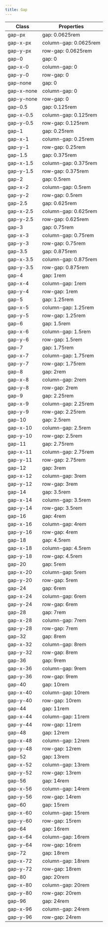 ```yaml
---
title: Gap
---
```


| Class       | Properties               |
| ----------- | ------------------------ |
| gap-px | gap: 0.0625rem |
| gap-x-px | column-gap: 0.0625rem |
| gap-y-px | row-gap: 0.0625rem |
| gap-0 | gap: 0 |
| gap-x-0 | column-gap: 0 |
| gap-y-0 | row-gap: 0 |
| gap-none | gap: 0 |
| gap-x-none | column-gap: 0 |
| gap-y-none | row-gap: 0 |
| gap-0\.5 | gap: 0.125rem |
| gap-x-0\.5 | column-gap: 0.125rem |
| gap-y-0\.5 | row-gap: 0.125rem |
| gap-1 | gap: 0.25rem |
| gap-x-1 | column-gap: 0.25rem |
| gap-y-1 | row-gap: 0.25rem |
| gap-1\.5 | gap: 0.375rem |
| gap-x-1\.5 | column-gap: 0.375rem |
| gap-y-1\.5 | row-gap: 0.375rem |
| gap-2 | gap: 0.5rem |
| gap-x-2 | column-gap: 0.5rem |
| gap-y-2 | row-gap: 0.5rem |
| gap-2\.5 | gap: 0.625rem |
| gap-x-2\.5 | column-gap: 0.625rem |
| gap-y-2\.5 | row-gap: 0.625rem |
| gap-3 | gap: 0.75rem |
| gap-x-3 | column-gap: 0.75rem |
| gap-y-3 | row-gap: 0.75rem |
| gap-3\.5 | gap: 0.875rem |
| gap-x-3\.5 | column-gap: 0.875rem |
| gap-y-3\.5 | row-gap: 0.875rem |
| gap-4 | gap: 1rem |
| gap-x-4 | column-gap: 1rem |
| gap-y-4 | row-gap: 1rem |
| gap-5 | gap: 1.25rem |
| gap-x-5 | column-gap: 1.25rem |
| gap-y-5 | row-gap: 1.25rem |
| gap-6 | gap: 1.5rem |
| gap-x-6 | column-gap: 1.5rem |
| gap-y-6 | row-gap: 1.5rem |
| gap-7 | gap: 1.75rem |
| gap-x-7 | column-gap: 1.75rem |
| gap-y-7 | row-gap: 1.75rem |
| gap-8 | gap: 2rem |
| gap-x-8 | column-gap: 2rem |
| gap-y-8 | row-gap: 2rem |
| gap-9 | gap: 2.25rem |
| gap-x-9 | column-gap: 2.25rem |
| gap-y-9 | row-gap: 2.25rem |
| gap-10 | gap: 2.5rem |
| gap-x-10 | column-gap: 2.5rem |
| gap-y-10 | row-gap: 2.5rem |
| gap-11 | gap: 2.75rem |
| gap-x-11 | column-gap: 2.75rem |
| gap-y-11 | row-gap: 2.75rem |
| gap-12 | gap: 3rem |
| gap-x-12 | column-gap: 3rem |
| gap-y-12 | row-gap: 3rem |
| gap-14 | gap: 3.5rem |
| gap-x-14 | column-gap: 3.5rem |
| gap-y-14 | row-gap: 3.5rem |
| gap-16 | gap: 4rem |
| gap-x-16 | column-gap: 4rem |
| gap-y-16 | row-gap: 4rem |
| gap-18 | gap: 4.5rem |
| gap-x-18 | column-gap: 4.5rem |
| gap-y-18 | row-gap: 4.5rem |
| gap-20 | gap: 5rem |
| gap-x-20 | column-gap: 5rem |
| gap-y-20 | row-gap: 5rem |
| gap-24 | gap: 6rem |
| gap-x-24 | column-gap: 6rem |
| gap-y-24 | row-gap: 6rem |
| gap-28 | gap: 7rem |
| gap-x-28 | column-gap: 7rem |
| gap-y-28 | row-gap: 7rem |
| gap-32 | gap: 8rem |
| gap-x-32 | column-gap: 8rem |
| gap-y-32 | row-gap: 8rem |
| gap-36 | gap: 9rem |
| gap-x-36 | column-gap: 9rem |
| gap-y-36 | row-gap: 9rem |
| gap-40 | gap: 10rem |
| gap-x-40 | column-gap: 10rem |
| gap-y-40 | row-gap: 10rem |
| gap-44 | gap: 11rem |
| gap-x-44 | column-gap: 11rem |
| gap-y-44 | row-gap: 11rem |
| gap-48 | gap: 12rem |
| gap-x-48 | column-gap: 12rem |
| gap-y-48 | row-gap: 12rem |
| gap-52 | gap: 13rem |
| gap-x-52 | column-gap: 13rem |
| gap-y-52 | row-gap: 13rem |
| gap-56 | gap: 14rem |
| gap-x-56 | column-gap: 14rem |
| gap-y-56 | row-gap: 14rem |
| gap-60 | gap: 15rem |
| gap-x-60 | column-gap: 15rem |
| gap-y-60 | row-gap: 15rem |
| gap-64 | gap: 16rem |
| gap-x-64 | column-gap: 16rem |
| gap-y-64 | row-gap: 16rem |
| gap-72 | gap: 18rem |
| gap-x-72 | column-gap: 18rem |
| gap-y-72 | row-gap: 18rem |
| gap-80 | gap: 20rem |
| gap-x-80 | column-gap: 20rem |
| gap-y-80 | row-gap: 20rem |
| gap-96 | gap: 24rem |
| gap-x-96 | column-gap: 24rem |
| gap-y-96 | row-gap: 24rem |